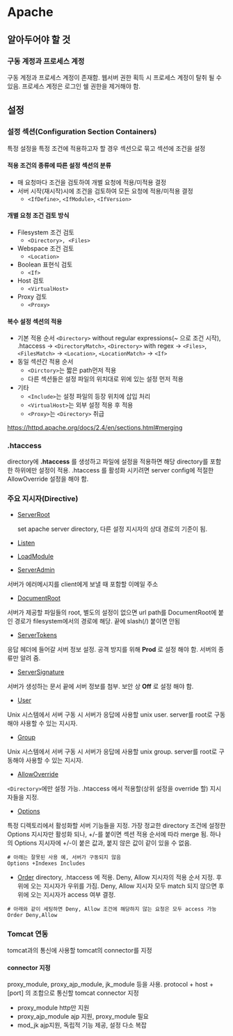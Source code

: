 # Apache
## 알아두어야 할 것
### 구동 계정과 프로세스 계정
구동 계정과 프로세스 계정이 존재함. 웹서버 권한 획득 시 프로세스 계정이 탈취 될 수 있음. 프로세스 계정은 로그인 쉘 권한을 제거해야 함.
## 설정
### 설정 섹션(Configuration Section Containers)
특정 설정을 특정 조건에 적용하고자 할 경우 섹션으로 묶고 섹션에 조건을 설정
#### 적용 조건의 종류에 따른 설정 섹션의 분류
- 매 요청마다 조건을 검토하여 개별 요청에 적용/미적용 결정
- 서버 시작(재시작)시에 조건을 검토하여 모든 요청에 적용/미적용 결정
	- `<IfDefine>`, `<IfModule>`, `<IfVersion>`
#### 개별 요청 조건 검토 방식
- Filesystem 조건 검토
	- `<Directory>, <Files>`
- Webspace 조건 검토
	- `<Location>`
- Boolean 표현식 검토
	- `<If>`
- Host 검토
	- `<VirtualHost>`
- Proxy 검토
	- `<Proxy>`
#### 복수 설정 섹션의 적용
- 기본 적용 순서
`<Directory>` without regular expressions(~ 으로 조건 시작), .htaccess -> `<DirectoryMatch>`, `<Directory>` with regex -> `<Files>`, `<FilesMatch>` -> `<Location>`, `<LocationMatch>` -> `<If>`
- 동일 섹션간 적용 순서
	- `<Dirctory>`는 짧은 path먼저 적용
	- 다른 섹션들은 설정 파일의 위치대로 위에 있는 설정 먼저 적용
- 기타
	- `<Include>`는 설정 파일의 등장 위치에 삽입 처리
	- `<VirtualHost>`는 외부 설정 적용 후 적용
	- `<Proxy>`는 `<Directory>` 취급

https://httpd.apache.org/docs/2.4/en/sections.html#merging
### .htaccess
directory에 __.htaccess__ 를 생성하고 파일에 설정을 적용하면 해당 directory를 포함한 하위에만 설정이 적용.
.htaccess 를 활성화 시키려면 server config에 적절한 AllowOverride 설정을 해야 함.
### 주요 지시자(Directive)
- [ServerRoot](https://httpd.apache.org/docs/2.4/en/mod/core.html#serverroot)
	
	set apache server directory, 다른 설정 지시자의 상대 경로의 기준이 됨.
- [Listen](https://httpd.apache.org/docs/2.4/en/mod/mpm_common.html#listen)
- [LoadModule](https://httpd.apache.org/docs/2.4/en/mod/mod_so.html#loadmodule)
- [ServerAdmin](https://httpd.apache.org/docs/2.4/en/mod/core.html#serveradmin)

서버가 에러메시지를 client에게 보낼 때 포함할 이메일 주소
- [DocumentRoot](https://httpd.apache.org/docs/2.4/en/mod/core.html#documentroot)

서버가 제공할 파일들의 root, 별도의 설정이 없으면 url path를 DocumentRoot에 붙인 경로가 filesystem에서의 경로에 해당.
끝에 slash(/) 붙이면 안됨
- [ServerTokens](https://httpd.apache.org/docs/2.4/en/mod/core.html#servertokens)

응답 헤더에 들어갈 서버 정보 설정.
공격 방지를 위해 __Prod__ 로 설정 해야 함. 서버의 종류만 알려 줌.
- [ServerSignature](https://httpd.apache.org/docs/2.4/en/mod/core.html#serversignature)

서버가 생성하는 문서 끝에 서버 정보를 첨부.
보안 상 __Off__ 로 설정 해야 함.
- [User](https://httpd.apache.org/docs/2.4/en/mod/mod_unixd.html#user)

Unix 시스템에서 서버 구동 시 서버가 응답에 사용할 unix user.
server를 root로 구동해야 사용할 수 있는 지시자.
- [Group](https://httpd.apache.org/docs/2.4/en/mod/mod_unixd.html#group)

Unix 시스템에서 서버 구동 시 서버가 응답에 사용할 unix group.
server를 root로 구동해야 사용할 수 있는 지시자.
- [AllowOverride](https://httpd.apache.org/docs/2.4/en/mod/core.html#allowoverride)

`<Directory>`에만 설정 가능.
.htaccess 에서 적용할(상위 설정을 override 할) 지시자들을 지정.
- [Options](https://httpd.apache.org/docs/2.4/en/mod/core.html#options)

특정 디렉토리에서 활성화할 서버 기능들을 지정.
가장 정교한 directory 조건에 설정한 Options 지시자만 활성화 되나,  +/-를 붙이면 섹션 적용 순서에 따라 merge 됨.
하나의 Options 지시자에 +/-이 붙은 값과, 붙지 않은 값이 같이 있을 수 없음.
```
# 아래는 잘못된 사용 예, 서버가 구동되지 않음
Options +Indexes Includes
```
- [Order](https://httpd.apache.org/docs/2.4/en/mod/mod_access_compat.html#order)
directory, .htaccess 에 적용.
Deny, Allow 지시자의 적용 순서 지정. 후위에 오는 지시자가 우위를 가짐.
Deny, Allow 지시자 모두 match 되지 않으면 후위에 오는 지시자가 access 여부 결정.
```
# 아래와 같이 세팅하면 Deny, Allow 조건에 해당하지 않는 요청은 모두 access 가능
Order Deny,Allow
```
### Tomcat 연동
tomcat과의 통신에 사용할 tomcat의 connector를 지정
#### connector 지정
proxy_module, proxy_ajp_module, jk_module 등을 사용. protocol + host + [port] 의 조합으로 통신할 tomcat connector 지정

- proxy_module
http만 지원
- proxy_ajp_module
ajp 지원, proxy_module 필요
- mod_jk
ajp지원, 독립적 기능 제공, 설정 다소 복잡
